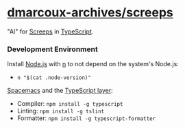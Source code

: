 # [dmarcoux-archives/screeps](https://github.com/dmarcoux-archives/screeps/)

"AI" for [Screeps](https://screeps.com/) in
[TypeScript](https://www.typescriptlang.org/).

### Development Environment

Install [Node.js](https://nodejs.org/) with
[n](https://github.com/mklement0/n-install) to not depend on the system's
Node.js:

- `n "$(cat .node-version)"`

[Spacemacs](https://github.com/syl20bnr/spacemacs) and the [TypeScript
layer](https://github.com/syl20bnr/spacemacs/tree/master/layers/%2Blang/typescript):

- Compiler: `npm install -g typescript`
- Linting: `npm install -g tslint`
- Formatter: `npm install -g typescript-formatter`
